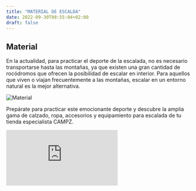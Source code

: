 ```yaml
---
title: "MATERIAL DE ESCALDA"
date: 2022-09-30T08:55:04+02:00
draft: false
---
```


## Material

En la actualidad, para practicar el deporte de la escalada, no es necesario transportarse hasta las montañas, ya que existen una gran cantidad de rocódromos que ofrecen la posibilidad de escalar en interior. Para aquellos que viven o viajan frecuentemente a las montañas, escalar en un entorno natural es la mejor alternativa.

![Material](https://images-ws.internetstores.com/avc/avc_files_1637329737/categoryheader-21693-2-5.jpeg?key=wUUv7mpc7kCofcCwdxsYAgNWZ4u4nu7R)

Prepárate para practicar este emocionante deporte y descubre la amplia gama de calzado, ropa, accesorios y equipamiento para escalada de tu tienda especialista CAMPZ.

![Material2](https://www.campz.es/petzl-volta-cuerda-92mm-x-50m-M156093.html?vgid=G496469&cgid=21693)